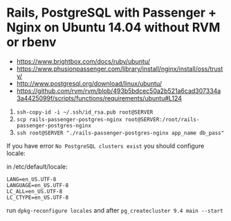 # Rails, PostgreSQL with Passenger + Nginx on Ubuntu 14.04 without RVM or rbenv

* https://www.brightbox.com/docs/ruby/ubuntu/
* https://www.phusionpassenger.com/library/install/nginx/install/oss/trusty/
* http://www.postgresql.org/download/linux/ubuntu/
* https://github.com/rvm/rvm/blob/493b5bdcec50a2b521a6cad307334a3a4425099f/scripts/functions/requirements/ubuntu#L124

1. `ssh-copy-id -i ~/.ssh/id_rsa.pub root@SERVER`
2. `scp rails-passenger-postgres-nginx root@SERVER:/root/rails-passenger-postgres-nginx`
3. `ssh root@SERVER "./rails-passenger-postgres-nginx app_name db_pass"`

If you have error `No PostgreSQL clusters exist` you should configure locale:

in /etc/default/locale:

    LANG=en_US.UTF-8
    LANGUAGE=en_US.UTF-8
    LC_ALL=en_US.UTF-8
    LC_CTYPE=en_US.UTF-8

run `dpkg-reconfigure locales` and after `pg_createcluster 9.4 main --start`
